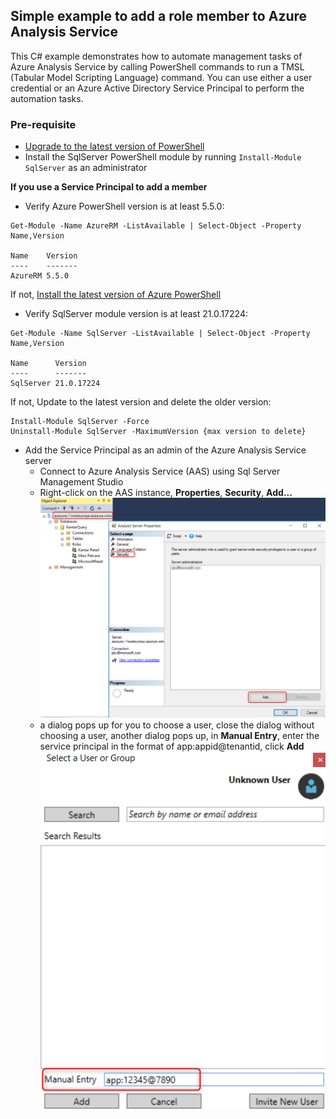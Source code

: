## Simple example to add a role member to Azure Analysis Service

This C# example demonstrates how to automate management tasks of Azure Analysis Service by calling PowerShell commands to run a TMSL (Tabular Model Scripting Language) command. You can use either a user credential or an Azure Active Directory Service Principal to perform the automation tasks. 

### Pre-requisite
* [Upgrade to the latest version of PowerShell](https://docs.microsoft.com/en-us/powershell/scripting/setup/installing-windows-powershell?view=powershell-6#upgrading-existing-windows-powershell)
* Install the SqlServer PowerShell module by running ```Install-Module SqlServer``` as an administrator

__If you use a Service Principal to add a member__
* Verify Azure PowerShell version is at least 5.5.0:

```
Get-Module -Name AzureRM -ListAvailable | Select-Object -Property Name,Version

Name    Version
----    -------
AzureRM 5.5.0
```

If not, [Install the latest version of Azure PowerShell](https://docs.microsoft.com/en-us/powershell/azure/install-azurerm-ps?view=azurermps-5.5.0)

* Verify SqlServer module version is at least 21.0.17224:

```
Get-Module -Name SqlServer -ListAvailable | Select-Object -Property Name,Version

Name      Version
----      -------
SqlServer 21.0.17224

```

If not, Update to the latest version and delete the older version:

```
Install-Module SqlServer -Force
Uninstall-Module SqlServer -MaximumVersion {max version to delete}
```

* Add the Service Principal as an admin of the Azure Analysis Service server
    * Connect to Azure Analysis Service (AAS) using Sql Server Management Studio
    * Right-click on the AAS instance, __Properties__, __Security__, __Add...__![Alt text](/DotNetAnalysisService/Images/aasAdmin.png?raw=true "AAS Admin")
    * a dialog pops up for you to choose a user, close the dialog without choosing a user, another dialog pops up, in __Manual Entry__, enter the service principal in the format of app:appid@tenantid, click __Add__![Alt text](/DotNetAnalysisService/Images/addServicePrincipal.png?raw=true "add service principal")
